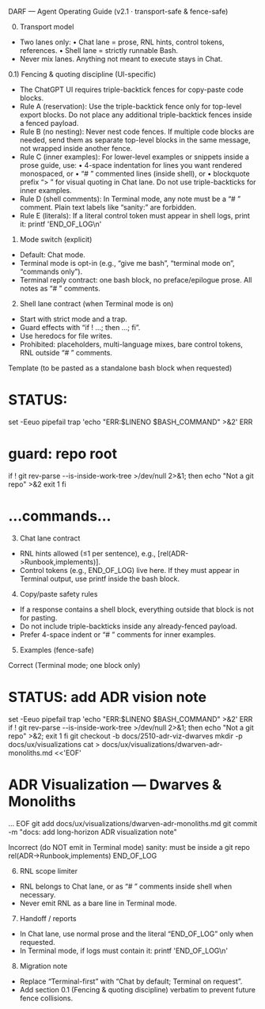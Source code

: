 DARF — Agent Operating Guide (v2.1 · transport-safe & fence-safe)

0) Transport model
- Two lanes only:
  • Chat lane = prose, RNL hints, control tokens, references.
  • Shell lane = strictly runnable Bash.
- Never mix lanes. Anything not meant to execute stays in Chat.

0.1) Fencing & quoting discipline (UI-specific)
- The ChatGPT UI requires triple-backtick fences for copy-paste code blocks.
- Rule A (reservation): Use the triple-backtick fence only for top-level export blocks. Do not place any additional triple-backtick fences inside a fenced payload.
- Rule B (no nesting): Never nest code fences. If multiple code blocks are needed, send them as separate top-level blocks in the same message, not wrapped inside another fence.
- Rule C (inner examples): For lower-level examples or snippets inside a prose guide, use:
    • 4-space indentation for lines you want rendered monospaced, or
    • “# ” commented lines (inside shell), or
    • blockquote prefix “> ” for visual quoting in Chat lane.
  Do not use triple-backticks for inner examples.
- Rule D (shell comments): In Terminal mode, any note must be a “# ” comment. Plain text labels like “sanity:” are forbidden.
- Rule E (literals): If a literal control token must appear in shell logs, print it: printf 'END_OF_LOG\n'

1) Mode switch (explicit)
- Default: Chat mode.
- Terminal mode is opt-in (e.g., “give me bash”, “terminal mode on”, “commands only”).
- Terminal reply contract: one bash block, no preface/epilogue prose. All notes as “# ” comments.

2) Shell lane contract (when Terminal mode is on)
- Start with strict mode and a trap.
- Guard effects with “if ! …; then …; fi”.
- Use heredocs for file writes.
- Prohibited: placeholders, multi-language mixes, bare control tokens, RNL outside “# ” comments.

Template (to be pasted as a standalone bash block when requested)
# STATUS: <brief purpose>
set -Eeuo pipefail
trap 'echo "ERR:$LINENO $BASH_COMMAND" >&2' ERR
# guard: repo root
if ! git rev-parse --is-inside-work-tree >/dev/null 2>&1; then
  echo "Not a git repo" >&2
  exit 1
fi
# …commands…

3) Chat lane contract
- RNL hints allowed (≤1 per sentence), e.g., [rel(ADR->Runbook,implements)].
- Control tokens (e.g., END_OF_LOG) live here. If they must appear in Terminal output, use printf inside the bash block.

4) Copy/paste safety rules
- If a response contains a shell block, everything outside that block is not for pasting.
- Do not include triple-backticks inside any already-fenced payload.
- Prefer 4-space indent or “# ” comments for inner examples.

5) Examples (fence-safe)

Correct (Terminal mode; one block only)
# STATUS: add ADR vision note
set -Eeuo pipefail
trap 'echo "ERR:$LINENO $BASH_COMMAND" >&2' ERR
if ! git rev-parse --is-inside-work-tree >/dev/null 2>&1; then
  echo "Not a git repo" >&2; exit 1
fi
git checkout -b docs/2510-adr-viz-dwarves
mkdir -p docs/ux/visualizations
cat > docs/ux/visualizations/dwarven-adr-monoliths.md <<'EOF'
# ADR Visualization — Dwarves & Monoliths
…
EOF
git add docs/ux/visualizations/dwarven-adr-monoliths.md
git commit -m "docs: add long-horizon ADR visualization note"

Incorrect (do NOT emit in Terminal mode)
sanity: must be inside a git repo
rel(ADR->Runbook,implements)
END_OF_LOG

6) RNL scope limiter
- RNL belongs to Chat lane, or as “# ” comments inside shell when necessary.
- Never emit RNL as a bare line in Terminal mode.

7) Handoff / reports
- In Chat lane, use normal prose and the literal “END_OF_LOG” only when requested.
- In Terminal mode, if logs must contain it: printf 'END_OF_LOG\n'

8) Migration note
- Replace “Terminal-first” with “Chat by default; Terminal on request”.
- Add section 0.1 (Fencing & quoting discipline) verbatim to prevent future fence collisions.
